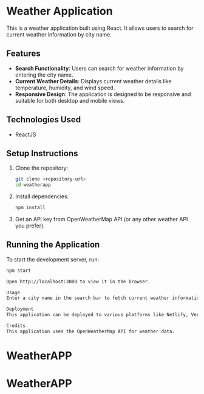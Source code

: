 # Weather Application

This is a weather application built using React. It allows users to search for current weather information by city name.

## Features

- **Search Functionality**: Users can search for weather information by entering the city name.
- **Current Weather Details**: Displays current weather details like temperature, humidity, and wind speed.
- **Responsive Design**: The application is designed to be responsive and suitable for both desktop and mobile views.

## Technologies Used

- ReactJS

## Setup Instructions

1. Clone the repository:

   ```bash
   git clone <repository-url>
   cd weatherapp
   ```

2. Install dependencies:

   ```bash
   npm install
   ```

3. Get an API key from OpenWeatherMap API (or any other weather API you prefer).

## Running the Application

To start the development server, run:

```bash
npm start

Open http://localhost:3000 to view it in the browser.

Usage
Enter a city name in the search bar to fetch current weather information for that city.

Deployment
This application can be deployed to various platforms like Netlify, Vercel, or GitHub Pages to make it accessible online.

Credits
This application uses the OpenWeatherMap API for weather data.
```
# WeatherAPP
# WeatherAPP
